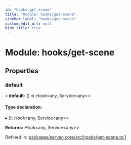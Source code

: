 ```yaml
---
id: "hooks_get_scene"
title: "Module: hooks/get-scene"
sidebar_label: "hooks/get-scene"
custom_edit_url: null
hide_title: true
---
```


# Module: hooks/get-scene

## Properties

### default

• **default**: () => *Hook*<any, Service<any\>\>

#### Type declaration:

▸ (): *Hook*<any, Service<any\>\>

**Returns:** *Hook*<any, Service<any\>\>

Defined in: [packages/server-core/src/hooks/get-scene.ts:1](https://github.com/xr3ngine/xr3ngine/blob/673ad6a5f/packages/server-core/src/hooks/get-scene.ts#L1)
